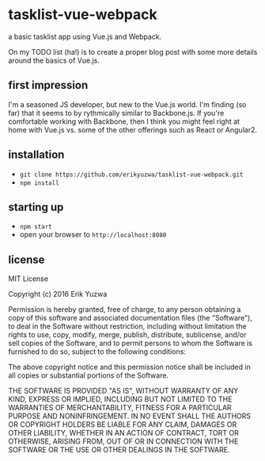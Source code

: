 # tasklist-vue-webpack

a basic tasklist app using Vue.js and Webpack. 

On my TODO list (ha!) is to create a proper blog post with some more 
details around the basics of Vue.js.

## first impression

I'm a seasoned JS developer, but new to the Vue.js world. I'm finding
(so far) that it seems to by rythmically similar to Backbone.js. If
you're comfortable working with Backbone, then I think you might feel
right at home with Vue.js vs. some of the other offerings such as
React or Angular2.

## installation

* `git clone https://github.com/erikyuzwa/tasklist-vue-webpack.git`
* `npm install`

## starting up

* `npm start`
* open your browser to `http://localhost:8080`

## license

MIT License

Copyright (c) 2016 Erik Yuzwa

Permission is hereby granted, free of charge, to any person obtaining a copy
of this software and associated documentation files (the "Software"), to deal
in the Software without restriction, including without limitation the rights
to use, copy, modify, merge, publish, distribute, sublicense, and/or sell
copies of the Software, and to permit persons to whom the Software is
furnished to do so, subject to the following conditions:

The above copyright notice and this permission notice shall be included in all
copies or substantial portions of the Software.

THE SOFTWARE IS PROVIDED "AS IS", WITHOUT WARRANTY OF ANY KIND, EXPRESS OR
IMPLIED, INCLUDING BUT NOT LIMITED TO THE WARRANTIES OF MERCHANTABILITY,
FITNESS FOR A PARTICULAR PURPOSE AND NONINFRINGEMENT. IN NO EVENT SHALL THE
AUTHORS OR COPYRIGHT HOLDERS BE LIABLE FOR ANY CLAIM, DAMAGES OR OTHER
LIABILITY, WHETHER IN AN ACTION OF CONTRACT, TORT OR OTHERWISE, ARISING FROM,
OUT OF OR IN CONNECTION WITH THE SOFTWARE OR THE USE OR OTHER DEALINGS IN THE
SOFTWARE.
